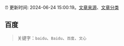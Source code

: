 :alarm_clock: 更新时间: 2024-06-24 15:00:19。[文章来源](/README.md)、[文章分类](/TAGS.md)

## 百度


> 关键字：`baidu`、`Baidu`、`百度`、`文心`



